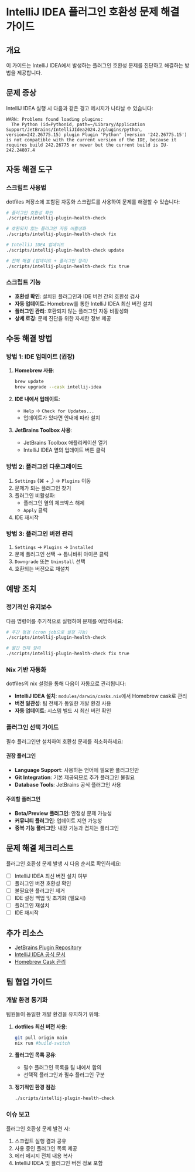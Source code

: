 # IntelliJ IDEA 플러그인 호환성 문제 해결 가이드

## 개요

이 가이드는 IntelliJ IDEA에서 발생하는 플러그인 호환성 문제를 진단하고 해결하는 방법을 제공합니다.

## 문제 증상

IntelliJ IDEA 실행 시 다음과 같은 경고 메시지가 나타날 수 있습니다:

```
WARN: Problems found loading plugins:
  The Python (id=Pythonid, path=~/Library/Application Support/JetBrains/IntelliJIdea2024.2/plugins/python, version=242.26775.15) plugin Plugin 'Python' (version '242.26775.15') is not compatible with the current version of the IDE, because it requires build 242.26775 or newer but the current build is IU-242.24807.4
```

## 자동 해결 도구

### 스크립트 사용법

dotfiles 저장소에 포함된 자동화 스크립트를 사용하여 문제를 해결할 수 있습니다:

```bash
# 플러그인 호환성 확인
./scripts/intellij-plugin-health-check

# 호환되지 않는 플러그인 자동 비활성화
./scripts/intellij-plugin-health-check fix

# IntelliJ IDEA 업데이트
./scripts/intellij-plugin-health-check update

# 전체 해결 (업데이트 + 플러그인 정리)
./scripts/intellij-plugin-health-check fix true
```

### 스크립트 기능

- **호환성 확인**: 설치된 플러그인과 IDE 버전 간의 호환성 검사
- **자동 업데이트**: Homebrew를 통한 IntelliJ IDEA 최신 버전 설치
- **플러그인 관리**: 호환되지 않는 플러그인 자동 비활성화
- **상세 로깅**: 문제 진단을 위한 자세한 정보 제공

## 수동 해결 방법

### 방법 1: IDE 업데이트 (권장)

1. **Homebrew 사용**:
   ```bash
   brew update
   brew upgrade --cask intellij-idea
   ```

2. **IDE 내에서 업데이트**:
   - `Help` → `Check for Updates...`
   - 업데이트가 있다면 안내에 따라 설치

3. **JetBrains Toolbox 사용**:
   - JetBrains Toolbox 애플리케이션 열기
   - IntelliJ IDEA 옆의 업데이트 버튼 클릭

### 방법 2: 플러그인 다운그레이드

1. `Settings` (⌘ + ,) → `Plugins` 이동
2. 문제가 되는 플러그인 찾기
3. 플러그인 비활성화:
   - 플러그인 옆의 체크박스 해제
   - `Apply` 클릭
4. IDE 재시작

### 방법 3: 플러그인 버전 관리

1. `Settings` → `Plugins` → `Installed`
2. 문제 플러그인 선택 → 톱니바퀴 아이콘 클릭
3. `Downgrade` 또는 `Uninstall` 선택
4. 호환되는 버전으로 재설치

## 예방 조치

### 정기적인 유지보수

다음 명령어를 주기적으로 실행하여 문제를 예방하세요:

```bash
# 주간 점검 (cron job으로 설정 가능)
./scripts/intellij-plugin-health-check

# 월간 전체 정리
./scripts/intellij-plugin-health-check fix true
```

### Nix 기반 자동화

dotfiles의 nix 설정을 통해 다음이 자동으로 관리됩니다:

- **IntelliJ IDEA 설치**: `modules/darwin/casks.nix`에서 Homebrew cask로 관리
- **버전 일관성**: 팀 전체가 동일한 개발 환경 사용
- **자동 업데이트**: 시스템 빌드 시 최신 버전 확인

### 플러그인 선택 가이드

필수 플러그인만 설치하여 호환성 문제를 최소화하세요:

#### 권장 플러그인
- **Language Support**: 사용하는 언어에 필요한 플러그인만
- **Git Integration**: 기본 제공되므로 추가 플러그인 불필요
- **Database Tools**: JetBrains 공식 플러그인 사용

#### 주의할 플러그인
- **Beta/Preview 플러그인**: 안정성 문제 가능성
- **커뮤니티 플러그인**: 업데이트 지연 가능성
- **중복 기능 플러그인**: 내장 기능과 겹치는 플러그인

## 문제 해결 체크리스트

플러그인 호환성 문제 발생 시 다음 순서로 확인하세요:

- [ ] IntelliJ IDEA 최신 버전 설치 여부
- [ ] 플러그인 버전 호환성 확인
- [ ] 불필요한 플러그인 제거
- [ ] IDE 설정 백업 및 초기화 (필요시)
- [ ] 플러그인 재설치
- [ ] IDE 재시작

## 추가 리소스

- [JetBrains Plugin Repository](https://plugins.jetbrains.com/)
- [IntelliJ IDEA 공식 문서](https://www.jetbrains.com/help/idea/)
- [Homebrew Cask 관리](https://github.com/Homebrew/homebrew-cask)

## 팀 협업 가이드

### 개발 환경 동기화

팀원들이 동일한 개발 환경을 유지하기 위해:

1. **dotfiles 최신 버전 사용**:
   ```bash
   git pull origin main
   nix run #build-switch
   ```

2. **플러그인 목록 공유**:
   - 필수 플러그인 목록을 팀 내에서 합의
   - 선택적 플러그인과 필수 플러그인 구분

3. **정기적인 환경 점검**:
   ```bash
   ./scripts/intellij-plugin-health-check
   ```

### 이슈 보고

플러그인 호환성 문제 발견 시:

1. 스크립트 실행 결과 공유
2. 사용 중인 플러그인 목록 제공
3. 에러 메시지 전체 내용 복사
4. IntelliJ IDEA 및 플러그인 버전 정보 포함
